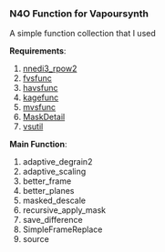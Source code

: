 ### N4O Function for Vapoursynth

A simple function collection that I used

**Requirements**:
1. [nnedi3_rpow2](https://github.com/darealshinji/vapoursynth-plugins/blob/master/scripts/nnedi3_rpow2.py)
2. [fvsfunc](https://github.com/Irrational-Encoding-Wizardry/fvsfunc/blob/master/fvsfunc.py)
3. [havsfunc](https://github.com/HomeOfVapourSynthEvolution/havsfunc/blob/master/havsfunc.py)
4. [kagefunc](https://github.com/Irrational-Encoding-Wizardry/kagefunc/blob/master/kagefunc.py)
5. [mvsfunc](https://github.com/HomeOfVapourSynthEvolution/mvsfunc/blob/master/mvsfunc.py)
6. [MaskDetail](https://gist.github.com/noaione/4d89940d52b5bf33f7d685825c88f4f2)
7. [vsutil](https://github.com/Irrational-Encoding-Wizardry/vsutil/blob/master/vsutil.py)


**Main Function**:
1. adaptive_degrain2
2. adaptive_scaling
3. better_frame
4. better_planes
5. masked_descale
6. recursive_apply_mask
7. save_difference
8. SimpleFrameReplace
9. source